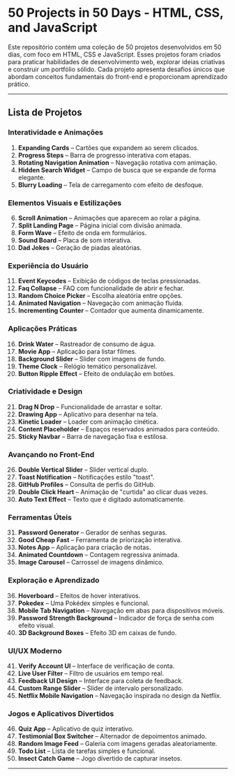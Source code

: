 # **50 Projects in 50 Days - HTML, CSS, and JavaScript**

Este repositório contém uma coleção de 50 projetos desenvolvidos em 50 dias, com foco em HTML, CSS e JavaScript. Esses projetos foram criados para praticar habilidades de desenvolvimento web, explorar ideias criativas e construir um portfólio sólido. Cada projeto apresenta desafios únicos que abordam conceitos fundamentais do front-end e proporcionam aprendizado prático.

---

## **Lista de Projetos**

### **Interatividade e Animações**
1. **Expanding Cards** – Cartões que expandem ao serem clicados.  
2. **Progress Steps** – Barra de progresso interativa com etapas.  
3. **Rotating Navigation Animation** – Navegação rotativa com animação.  
4. **Hidden Search Widget** – Campo de busca que se expande de forma elegante.  
5. **Blurry Loading** – Tela de carregamento com efeito de desfoque.

### **Elementos Visuais e Estilizações**
6. **Scroll Animation** – Animações que aparecem ao rolar a página.  
7. **Split Landing Page** – Página inicial com divisão animada.  
8. **Form Wave** – Efeito de onda em formulários.  
9. **Sound Board** – Placa de som interativa.  
10. **Dad Jokes** – Geração de piadas aleatórias.

### **Experiência do Usuário**
11. **Event Keycodes** – Exibição de códigos de teclas pressionadas.  
12. **Faq Collapse** – FAQ com funcionalidade de abrir e fechar.  
13. **Random Choice Picker** – Escolha aleatória entre opções.  
14. **Animated Navigation** – Navegação com animação fluida.  
15. **Incrementing Counter** – Contador que aumenta dinamicamente.

### **Aplicações Práticas**
16. **Drink Water** – Rastreador de consumo de água.  
17. **Movie App** – Aplicação para listar filmes.  
18. **Background Slider** – Slider com imagens de fundo.  
19. **Theme Clock** – Relógio temático personalizável.  
20. **Button Ripple Effect** – Efeito de ondulação em botões.

### **Criatividade e Design**
21. **Drag N Drop** – Funcionalidade de arrastar e soltar.  
22. **Drawing App** – Aplicativo para desenhar na tela.  
23. **Kinetic Loader** – Loader com animação cinética.  
24. **Content Placeholder** – Espaços reservados animados para conteúdo.  
25. **Sticky Navbar** – Barra de navegação fixa e estilosa.

### **Avançando no Front-End**
26. **Double Vertical Slider** – Slider vertical duplo.  
27. **Toast Notification** – Notificações estilo "toast".  
28. **GitHub Profiles** – Consulta de perfis do GitHub.  
29. **Double Click Heart** – Animação de "curtida" ao clicar duas vezes.  
30. **Auto Text Effect** – Texto que é digitado automaticamente.

### **Ferramentas Úteis**
31. **Password Generator** – Gerador de senhas seguras.  
32. **Good Cheap Fast** – Ferramenta de priorização interativa.  
33. **Notes App** – Aplicação para criação de notas.  
34. **Animated Countdown** – Contagem regressiva animada.  
35. **Image Carousel** – Carrossel de imagens dinâmico.

### **Exploração e Aprendizado**
36. **Hoverboard** – Efeitos de hover interativos.  
37. **Pokedex** – Uma Pokédex simples e funcional.  
38. **Mobile Tab Navigation** – Navegação em abas para dispositivos móveis.  
39. **Password Strength Background** – Indicador de força de senha com efeito visual.  
40. **3D Background Boxes** – Efeito 3D em caixas de fundo.

### **UI/UX Moderno**
41. **Verify Account UI** – Interface de verificação de conta.  
42. **Live User Filter** – Filtro de usuários em tempo real.  
43. **Feedback UI Design** – Interface para coleta de feedback.  
44. **Custom Range Slider** – Slider de intervalo personalizado.  
45. **Netflix Mobile Navigation** – Navegação inspirada no design da Netflix.

### **Jogos e Aplicativos Divertidos**
46. **Quiz App** – Aplicativo de quiz interativo.  
47. **Testimonial Box Switcher** – Alternador de depoimentos animado.  
48. **Random Image Feed** – Galeria com imagens geradas aleatoriamente.  
49. **Todo List** – Lista de tarefas simples e funcional.  
50. **Insect Catch Game** – Jogo divertido de capturar insetos.

---
